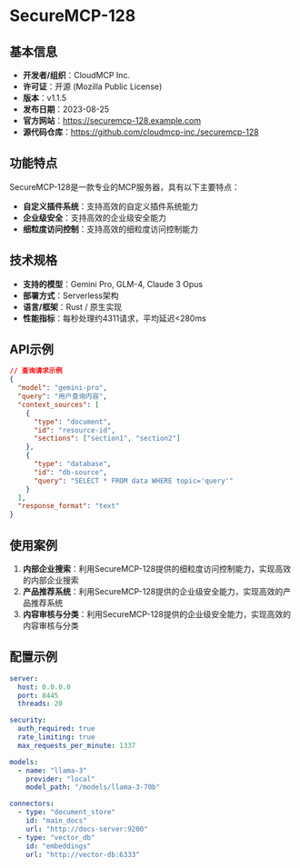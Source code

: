 # SecureMCP-128

## 基本信息

- **开发者/组织**：CloudMCP Inc.
- **许可证**：开源 (Mozilla Public License)
- **版本**：v1.1.5
- **发布日期**：2023-08-25
- **官方网站**：https://securemcp-128.example.com
- **源代码仓库**：https://github.com/cloudmcp-inc./securemcp-128

## 功能特点

SecureMCP-128是一款专业的MCP服务器，具有以下主要特点：

- **自定义插件系统**：支持高效的自定义插件系统能力
- **企业级安全**：支持高效的企业级安全能力
- **细粒度访问控制**：支持高效的细粒度访问控制能力


## 技术规格

- **支持的模型**：Gemini Pro, GLM-4, Claude 3 Opus
- **部署方式**：Serverless架构
- **语言/框架**：Rust / 原生实现
- **性能指标**：每秒处理约4311请求，平均延迟<280ms

## API示例

```json
// 查询请求示例
{
  "model": "gemini-pro",
  "query": "用户查询内容",
  "context_sources": [
    {
      "type": "document",
      "id": "resource-id",
      "sections": ["section1", "section2"]
    },
    {
      "type": "database",
      "id": "db-source",
      "query": "SELECT * FROM data WHERE topic='query'"
    }
  ],
  "response_format": "text"
}
```

## 使用案例

1. **内部企业搜索**：利用SecureMCP-128提供的细粒度访问控制能力，实现高效的内部企业搜索
2. **产品推荐系统**：利用SecureMCP-128提供的企业级安全能力，实现高效的产品推荐系统
3. **内容审核与分类**：利用SecureMCP-128提供的企业级安全能力，实现高效的内容审核与分类


## 配置示例

```yaml
server:
  host: 0.0.0.0
  port: 8445
  threads: 20

security:
  auth_required: true
  rate_limiting: true
  max_requests_per_minute: 1337

models:
  - name: "llama-3"
    provider: "local"
    model_path: "/models/llama-3-70b"

connectors:
  - type: "document_store"
    id: "main_docs"
    url: "http://docs-server:9200"
  - type: "vector_db"
    id: "embeddings"
    url: "http://vector-db:6333"
```
